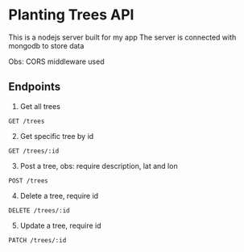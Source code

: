 # Planting Trees API
This is a nodejs server built for my app
The server is connected with mongodb to store data

Obs: CORS middleware used

## Endpoints

1. Get all trees
```
GET /trees
```

2. Get specific tree by id
```
GET /trees/:id
```

3. Post a tree,
obs: require description, lat and lon     
```
POST /trees
```

4. Delete a tree, require id
```
DELETE /trees/:id
```

5. Update a tree, require id
```
PATCH /trees/:id
```

